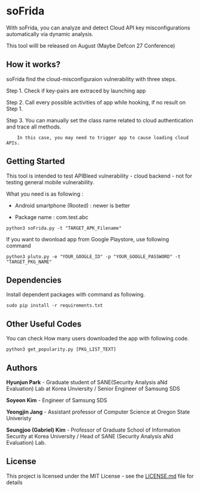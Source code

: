 # soFrida

With soFrida, you can analyze and detect Cloud API key misconfigurations automatically via dynamic analysis.

This tool willl be released on August (Maybe Defcon 27 Conference)

## How it works?

soFrida find the cloud-misconfiguraion vulnerability with three steps.

Step 1. Check if key-pairs are extraced by launching app

Step 2. Call every possible activities of app while hooking, if no result on Step 1.

Step 3. You can manually set the class name related to cloud authentication and trace all methods.
        
        In this case, you may need to trigger app to cause loading cloud APIs.

## Getting Started

This tool is intended to test APIBleed vulnerability - cloud backend - not for testing general mobile vulnerability.

What you need is as following :

* Android smartphone (Rooted) : newer is better

* Package name : com.test.abc

```
python3 soFrida.py -t "TARGET_APK_Filename"
```

If you want to dwonload app from Google Playstore, use following command

```
python3 pluto.py -e "YOUR_GOOGLE_ID" -p "YOUR_GOOGLE_PASSWORD" -t "TARGET_PKG_NAME"
```

## Dependencies

Install dependent packages with command as following.

```sudo pip install -r requirements.txt```

## Other Useful Codes

You can check How many users downloaded the app with following code.

```python3 get_popularity.py [PKG_LIST_TEXT] ```


## Authors

**Hyunjun Park** - Graduate student of SANE(Security Analysis aNd Evaluation) Lab at Korea Unviersity / Senior Engineer of Samsung SDS

**Soyeon Kim** - Engineer of Samsung SDS

**Yeongjin Jang** - Assistant professor of Computer Science at Oregon State Univeristy

**Seungjoo (Gabriel) Kim** - Professor of Graduate School of Information Security at Korea University /  Head of SANE (Security Analysis aNd Evaluation) Lab.

## License

This project is licensed under the MIT License - see the [LICENSE.md](LICENSE.md) file for details
